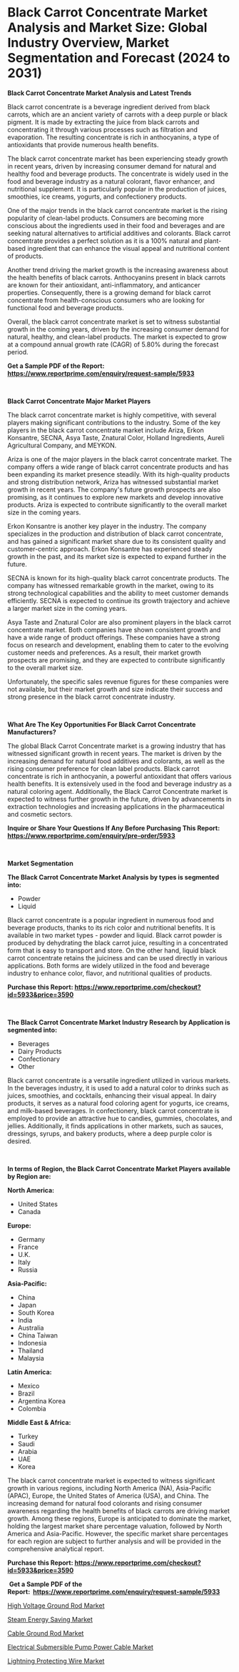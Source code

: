 <p><h1>Black Carrot Concentrate Market Analysis and Market Size: Global Industry Overview, Market Segmentation and Forecast (2024 to 2031)</h1></p><p><strong>Black Carrot Concentrate Market Analysis and Latest Trends</strong></p>
<p><p>Black carrot concentrate is a beverage ingredient derived from black carrots, which are an ancient variety of carrots with a deep purple or black pigment. It is made by extracting the juice from black carrots and concentrating it through various processes such as filtration and evaporation. The resulting concentrate is rich in anthocyanins, a type of antioxidants that provide numerous health benefits.</p><p>The black carrot concentrate market has been experiencing steady growth in recent years, driven by increasing consumer demand for natural and healthy food and beverage products. The concentrate is widely used in the food and beverage industry as a natural colorant, flavor enhancer, and nutritional supplement. It is particularly popular in the production of juices, smoothies, ice creams, yogurts, and confectionery products.</p><p>One of the major trends in the black carrot concentrate market is the rising popularity of clean-label products. Consumers are becoming more conscious about the ingredients used in their food and beverages and are seeking natural alternatives to artificial additives and colorants. Black carrot concentrate provides a perfect solution as it is a 100% natural and plant-based ingredient that can enhance the visual appeal and nutritional content of products.</p><p>Another trend driving the market growth is the increasing awareness about the health benefits of black carrots. Anthocyanins present in black carrots are known for their antioxidant, anti-inflammatory, and anticancer properties. Consequently, there is a growing demand for black carrot concentrate from health-conscious consumers who are looking for functional food and beverage products.</p><p>Overall, the black carrot concentrate market is set to witness substantial growth in the coming years, driven by the increasing consumer demand for natural, healthy, and clean-label products. The market is expected to grow at a compound annual growth rate (CAGR) of 5.80% during the forecast period.</p></p>
<p><strong>Get a Sample PDF of the Report:&nbsp; <a href="https://www.reportprime.com/enquiry/request-sample/5933">https://www.reportprime.com/enquiry/request-sample/5933</a></strong></p>
<p>&nbsp;</p>
<p><strong>Black Carrot Concentrate Major Market Players</strong></p>
<p><p>The black carrot concentrate market is highly competitive, with several players making significant contributions to the industry. Some of the key players in the black carrot concentrate market include Ariza, Erkon Konsantre, SECNA, Asya Taste, Znatural Color, Holland Ingredients, Aureli Agricultural Company, and MEYKON.</p><p>Ariza is one of the major players in the black carrot concentrate market. The company offers a wide range of black carrot concentrate products and has been expanding its market presence steadily. With its high-quality products and strong distribution network, Ariza has witnessed substantial market growth in recent years. The company's future growth prospects are also promising, as it continues to explore new markets and develop innovative products. Ariza is expected to contribute significantly to the overall market size in the coming years.</p><p>Erkon Konsantre is another key player in the industry. The company specializes in the production and distribution of black carrot concentrate, and has gained a significant market share due to its consistent quality and customer-centric approach. Erkon Konsantre has experienced steady growth in the past, and its market size is expected to expand further in the future.</p><p>SECNA is known for its high-quality black carrot concentrate products. The company has witnessed remarkable growth in the market, owing to its strong technological capabilities and the ability to meet customer demands efficiently. SECNA is expected to continue its growth trajectory and achieve a larger market size in the coming years.</p><p>Asya Taste and Znatural Color are also prominent players in the black carrot concentrate market. Both companies have shown consistent growth and have a wide range of product offerings. These companies have a strong focus on research and development, enabling them to cater to the evolving customer needs and preferences. As a result, their market growth prospects are promising, and they are expected to contribute significantly to the overall market size.</p><p>Unfortunately, the specific sales revenue figures for these companies were not available, but their market growth and size indicate their success and strong presence in the black carrot concentrate industry.</p></p>
<p>&nbsp;</p>
<p><strong>What Are The Key Opportunities For Black Carrot Concentrate Manufacturers?</strong></p>
<p><p>The global Black Carrot Concentrate market is a growing industry that has witnessed significant growth in recent years. The market is driven by the increasing demand for natural food additives and colorants, as well as the rising consumer preference for clean label products. Black carrot concentrate is rich in anthocyanin, a powerful antioxidant that offers various health benefits. It is extensively used in the food and beverage industry as a natural coloring agent. Additionally, the Black Carrot Concentrate market is expected to witness further growth in the future, driven by advancements in extraction technologies and increasing applications in the pharmaceutical and cosmetic sectors.</p></p>
<p><strong>Inquire or Share Your Questions If Any Before Purchasing This Report: <a href="https://www.reportprime.com/enquiry/pre-order/5933">https://www.reportprime.com/enquiry/pre-order/5933</a></strong></p>
<p>&nbsp;</p>
<p><strong>Market Segmentation</strong></p>
<p><strong>The Black Carrot Concentrate Market Analysis by types is segmented into:</strong></p>
<p><ul><li>Powder</li><li>Liquid</li></ul></p>
<p><p>Black carrot concentrate is a popular ingredient in numerous food and beverage products, thanks to its rich color and nutritional benefits. It is available in two market types - powder and liquid. Black carrot powder is produced by dehydrating the black carrot juice, resulting in a concentrated form that is easy to transport and store. On the other hand, liquid black carrot concentrate retains the juiciness and can be used directly in various applications. Both forms are widely utilized in the food and beverage industry to enhance color, flavor, and nutritional qualities of products.</p></p>
<p><strong>Purchase this Report:&nbsp;<a href="https://www.reportprime.com/checkout?id=5933&price=3590">https://www.reportprime.com/checkout?id=5933&price=3590</a></strong></p>
<p>&nbsp;</p>
<p><strong>The Black Carrot Concentrate Market Industry Research by Application is segmented into:</strong></p>
<p><ul><li>Beverages</li><li>Dairy Products</li><li>Confectionary</li><li>Other</li></ul></p>
<p><p>Black carrot concentrate is a versatile ingredient utilized in various markets. In the beverages industry, it is used to add a natural color to drinks such as juices, smoothies, and cocktails, enhancing their visual appeal. In dairy products, it serves as a natural food coloring agent for yogurts, ice creams, and milk-based beverages. In confectionery, black carrot concentrate is employed to provide an attractive hue to candies, gummies, chocolates, and jellies. Additionally, it finds applications in other markets, such as sauces, dressings, syrups, and bakery products, where a deep purple color is desired.</p></p>
<p>&nbsp;</p>
<p><strong>In terms of Region, the Black Carrot Concentrate Market Players available by Region are:</strong></p>
<p>
    <p> <strong> North America: </strong>
        <ul>
            <li>United States</li>
            <li>Canada</li>
        </ul>
        </p> 
    <p> <strong> Europe: </strong>
        <ul>
            <li>Germany</li>
            <li>France</li>
            <li>U.K.</li>
            <li>Italy</li>
            <li>Russia</li>
        </ul>
        </p> 
    <p> <strong> Asia-Pacific: </strong>
        <ul>
            <li>China</li>
            <li>Japan</li>
            <li>South Korea</li>
            <li>India</li>
            <li>Australia</li>
            <li>China Taiwan</li>
            <li>Indonesia</li>
            <li>Thailand</li>
            <li>Malaysia</li>
        </ul>
        </p> 
    <p> <strong> Latin America: </strong>
        <ul>
            <li>Mexico</li>
            <li>Brazil</li>
            <li>Argentina Korea</li>
            <li>Colombia</li>
        </ul>
        </p> 
    <p> <strong> Middle East & Africa: </strong>
        <ul>
            <li>Turkey</li>
            <li>Saudi</li>
            <li>Arabia</li>
            <li>UAE</li>
            <li>Korea</li>
        </ul>
    </p>
    </p>
<p><p>The black carrot concentrate market is expected to witness significant growth in various regions, including North America (NA), Asia-Pacific (APAC), Europe, the United States of America (USA), and China. The increasing demand for natural food colorants and rising consumer awareness regarding the health benefits of black carrots are driving market growth. Among these regions, Europe is anticipated to dominate the market, holding the largest market share percentage valuation, followed by North America and Asia-Pacific. However, the specific market share percentages for each region are subject to further analysis and will be provided in the comprehensive analytical report.</p></p>
<p><strong>Purchase this Report: <a href="https://www.reportprime.com/checkout?id=5933&price=3590">https://www.reportprime.com/checkout?id=5933&price=3590</a></strong></p>
<p>&nbsp;<strong>Get a Sample PDF of the Report:&nbsp;&nbsp;<a href="https://www.reportprime.com/enquiry/request-sample/5933">https://www.reportprime.com/enquiry/request-sample/5933</a></strong></p>
<p><strong></strong></p>
<p><p><a href="https://github.com/pizolina/Market-Research-Report-List-2/blob/main/high-voltage-ground-rod-market.md">High Voltage Ground Rod Market</a></p><p><a href="https://github.com/vimar16th/Market-Research-Report-List-2/blob/main/steam-energy-saving-market.md">Steam Energy Saving Market</a></p><p><a href="https://github.com/lbird53714/Market-Research-Report-List-2/blob/main/cable-ground-rod-market.md">Cable Ground Rod Market</a></p><p><a href="https://github.com/sofayahoo2023/Market-Research-Report-List-2/blob/main/electrical-submersible-pump-power-cable-market.md">Electrical Submersible Pump Power Cable Market</a></p><p><a href="https://github.com/mabutironaldo/Market-Research-Report-List-2/blob/main/lightning-protecting-wire-market.md">Lightning Protecting Wire Market</a></p></p>